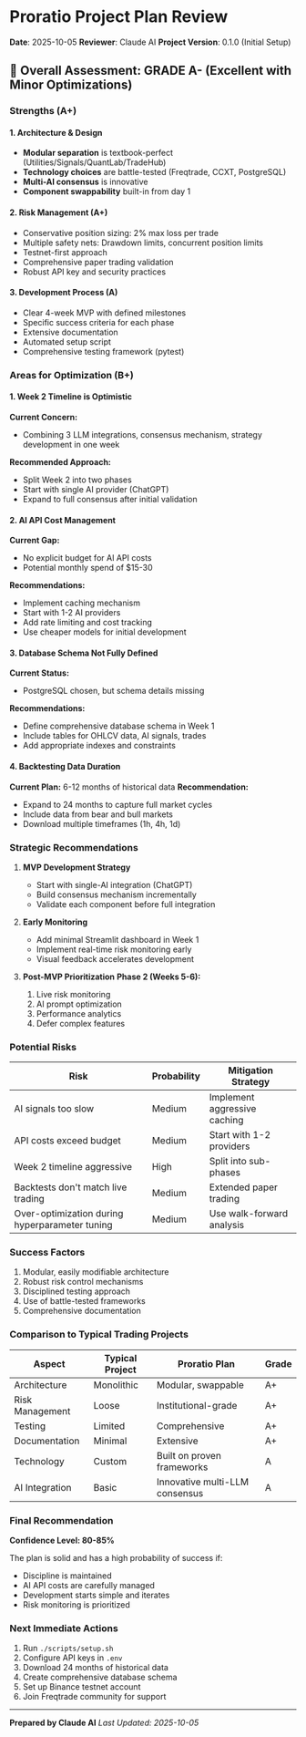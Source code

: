 # Proratio Project Plan Review

**Date**: 2025-10-05
**Reviewer**: Claude AI
**Project Version**: 0.1.0 (Initial Setup)

## 🎯 Overall Assessment: GRADE A- (Excellent with Minor Optimizations)

### **Strengths (A+)**

#### 1. Architecture & Design
- **Modular separation** is textbook-perfect (Utilities/Signals/QuantLab/TradeHub)
- **Technology choices** are battle-tested (Freqtrade, CCXT, PostgreSQL)
- **Multi-AI consensus** is innovative
- **Component swappability** built-in from day 1

#### 2. Risk Management (A+)
- Conservative position sizing: 2% max loss per trade
- Multiple safety nets: Drawdown limits, concurrent position limits
- Testnet-first approach
- Comprehensive paper trading validation
- Robust API key and security practices

#### 3. Development Process (A)
- Clear 4-week MVP with defined milestones
- Specific success criteria for each phase
- Extensive documentation
- Automated setup script
- Comprehensive testing framework (pytest)

### **Areas for Optimization (B+)**

#### 1. Week 2 Timeline is Optimistic
**Current Concern:**
- Combining 3 LLM integrations, consensus mechanism, strategy development in one week

**Recommended Approach:**
- Split Week 2 into two phases
- Start with single AI provider (ChatGPT)
- Expand to full consensus after initial validation

#### 2. AI API Cost Management
**Current Gap:**
- No explicit budget for AI API costs
- Potential monthly spend of $15-30

**Recommendations:**
- Implement caching mechanism
- Start with 1-2 AI providers
- Add rate limiting and cost tracking
- Use cheaper models for initial development

#### 3. Database Schema Not Fully Defined
**Current Status:**
- PostgreSQL chosen, but schema details missing

**Recommendations:**
- Define comprehensive database schema in Week 1
- Include tables for OHLCV data, AI signals, trades
- Add appropriate indexes and constraints

#### 4. Backtesting Data Duration
**Current Plan:** 6-12 months of historical data
**Recommendation:**
- Expand to 24 months to capture full market cycles
- Include data from bear and bull markets
- Download multiple timeframes (1h, 4h, 1d)

### **Strategic Recommendations**

1. **MVP Development Strategy**
   - Start with single-AI integration (ChatGPT)
   - Build consensus mechanism incrementally
   - Validate each component before full integration

2. **Early Monitoring**
   - Add minimal Streamlit dashboard in Week 1
   - Implement real-time risk monitoring early
   - Visual feedback accelerates development

3. **Post-MVP Prioritization**
   **Phase 2 (Weeks 5-6):**
   1. Live risk monitoring
   2. AI prompt optimization
   3. Performance analytics
   4. Defer complex features

### **Potential Risks**

| Risk | Probability | Mitigation Strategy |
|------|-------------|---------------------|
| AI signals too slow | Medium | Implement aggressive caching |
| API costs exceed budget | Medium | Start with 1-2 providers |
| Week 2 timeline aggressive | High | Split into sub-phases |
| Backtests don't match live trading | Medium | Extended paper trading |
| Over-optimization during hyperparameter tuning | Medium | Use walk-forward analysis |

### **Success Factors**

1. Modular, easily modifiable architecture
2. Robust risk control mechanisms
3. Disciplined testing approach
4. Use of battle-tested frameworks
5. Comprehensive documentation

### **Comparison to Typical Trading Projects**

| Aspect | Typical Project | Proratio Plan | Grade |
|--------|----------------|---------------|-------|
| Architecture | Monolithic | Modular, swappable | A+ |
| Risk Management | Loose | Institutional-grade | A+ |
| Testing | Limited | Comprehensive | A+ |
| Documentation | Minimal | Extensive | A+ |
| Technology | Custom | Built on proven frameworks | A |
| AI Integration | Basic | Innovative multi-LLM consensus | A |

### **Final Recommendation**

**Confidence Level: 80-85%**

The plan is solid and has a high probability of success if:
- Discipline is maintained
- AI API costs are carefully managed
- Development starts simple and iterates
- Risk monitoring is prioritized

### **Next Immediate Actions**

1. Run `./scripts/setup.sh`
2. Configure API keys in `.env`
3. Download 24 months of historical data
4. Create comprehensive database schema
5. Set up Binance testnet account
6. Join Freqtrade community for support

---

**Prepared by Claude AI**
*Last Updated: 2025-10-05*